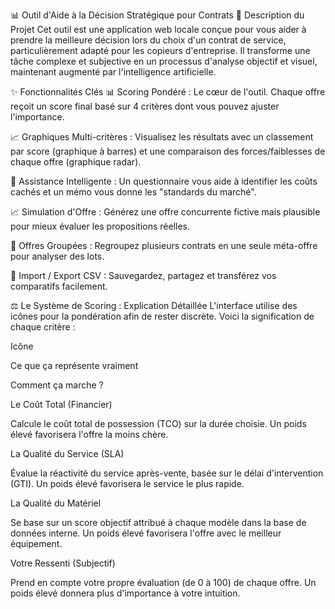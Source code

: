📊 Outil d'Aide à la Décision Stratégique pour Contrats
🎯 Description du Projet
Cet outil est une application web locale conçue pour vous aider à prendre la meilleure décision lors du choix d'un contrat de service, particulièrement adapté pour les copieurs d'entreprise. Il transforme une tâche complexe et subjective en un processus d'analyse objectif et visuel, maintenant augmenté par l'intelligence artificielle.

✨ Fonctionnalités Clés
📊 Scoring Pondéré : Le cœur de l'outil. Chaque offre reçoit un score final basé sur 4 critères dont vous pouvez ajuster l'importance.

📈 Graphiques Multi-critères : Visualisez les résultats avec un classement par score (graphique à barres) et une comparaison des forces/faiblesses de chaque offre (graphique radar).

🤖 Assistance Intelligente : Un questionnaire vous aide à identifier les coûts cachés et un mémo vous donne les "standards du marché".

📈 Simulation d'Offre : Générez une offre concurrente fictive mais plausible pour mieux évaluer les propositions réelles.

🔗 Offres Groupées : Regroupez plusieurs contrats en une seule méta-offre pour analyser des lots.

🔄 Import / Export CSV : Sauvegardez, partagez et transférez vos comparatifs facilement.

⚖️ Le Système de Scoring : Explication Détaillée
L'interface utilise des icônes pour la pondération afin de rester discrète. Voici la signification de chaque critère :

Icône

Ce que ça représente vraiment

Comment ça marche ?

Le Coût Total (Financier)

Calcule le coût total de possession (TCO) sur la durée choisie. Un poids élevé favorisera l'offre la moins chère.

La Qualité du Service (SLA)

Évalue la réactivité du service après-vente, basée sur le délai d'intervention (GTI). Un poids élevé favorisera le service le plus rapide.

La Qualité du Matériel

Se base sur un score objectif attribué à chaque modèle dans la base de données interne. Un poids élevé favorisera l'offre avec le meilleur équipement.


Votre Ressenti (Subjectif)

Prend en compte votre propre évaluation (de 0 à 100) de chaque offre. Un poids élevé donnera plus d'importance à votre intuition.
